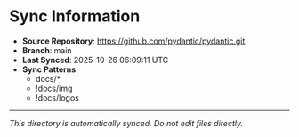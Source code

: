 # Sync Information

- **Source Repository**: https://github.com/pydantic/pydantic.git
- **Branch**: main
- **Last Synced**: 2025-10-26 06:09:11 UTC
- **Sync Patterns**:
  - docs/*
  - !docs/img
  - !docs/logos

---
*This directory is automatically synced. Do not edit files directly.*

